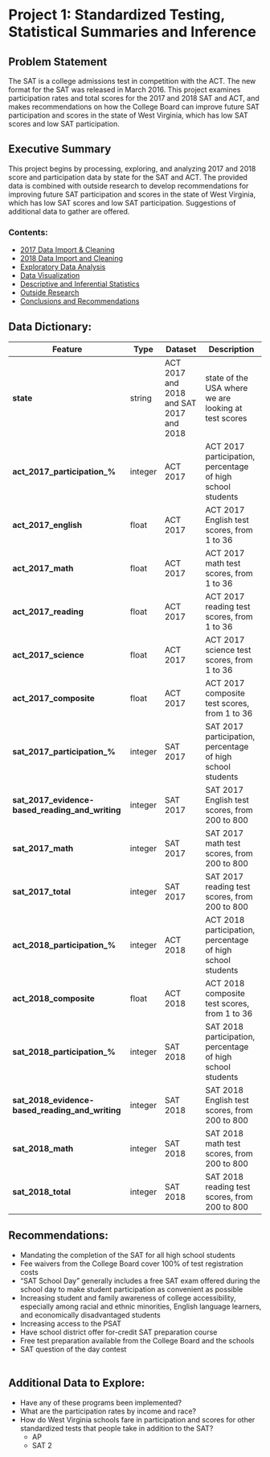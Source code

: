 # Project 1: Standardized Testing, Statistical Summaries and Inference

## Problem Statement

The SAT is a college admissions test in competition with the ACT. The new format for the SAT was released in March 2016. This project examines participation rates and total scores for the 2017 and 2018 SAT and ACT, and makes recommendations on how the College Board can improve future SAT participation and scores in the state of West Virginia, which has low SAT scores and low SAT participation.

## Executive Summary

This project begins by processing, exploring, and analyzing 2017 and 2018 score and participation data by state for the SAT and ACT. The provided data is combined with outside research to develop recommendations for improving future SAT participation and scores in the state of West Virginia, which has low SAT scores and low SAT participation. Suggestions of additional data to gather are offered.

### Contents:
- [2017 Data Import & Cleaning](#Data-Import-and-Cleaning)
- [2018 Data Import and Cleaning](#2018-Data-Import-and-Cleaning)
- [Exploratory Data Analysis](#Exploratory-Data-Analysis)
- [Data Visualization](#Visualize-the-data)
- [Descriptive and Inferential Statistics](#Descriptive-and-Inferential-Statistics)
- [Outside Research](#Outside-Research)
- [Conclusions and Recommendations](#Conclusions-and-Recommendations)

## Data Dictionary:
|Feature|Type|Dataset|Description|
|---|---|---|---|
|**state**|string|ACT 2017 and 2018 and SAT 2017 and 2018|state of the USA where we are looking at test scores|
|**act_2017_participation_%**|integer|ACT 2017|ACT 2017 participation, percentage of high school students|
|**act_2017_english**|float|ACT 2017|ACT 2017 English test scores, from 1 to 36|
|**act_2017_math**|float|ACT 2017|ACT 2017 math test scores, from 1 to 36|
|**act_2017_reading**|float|ACT 2017|ACT 2017 reading test scores, from 1 to 36|
|**act_2017_science**|float|ACT 2017|ACT 2017 science test scores, from 1 to 36|
|**act_2017_composite**|float|ACT 2017|ACT 2017 composite test scores, from 1 to 36|
|**sat_2017_participation_%**|integer|SAT 2017|SAT 2017 participation, percentage of high school students| 
|**sat_2017_evidence-based_reading_and_writing**|integer|SAT 2017|SAT 2017 English test scores, from 200 to 800|
|**sat_2017_math**|integer|SAT 2017|SAT 2017 math test scores, from 200 to 800|
|**sat_2017_total**|integer|SAT 2017|SAT 2017 reading test scores, from 200 to 800|
|**act_2018_participation_%**|integer|ACT 2018|ACT 2018 participation, percentage of high school students|
|**act_2018_composite**|float|ACT 2018|ACT 2018 composite test scores, from 1 to 36|
|**sat_2018_participation_%**|integer|SAT 2018|SAT 2018 participation, percentage of high school students|
|**sat_2018_evidence-based_reading_and_writing**|integer|SAT 2018|SAT 2018 English test scores, from 200 to 800|
|**sat_2018_math**|integer|SAT 2018|SAT 2018 math test scores, from 200 to 800|
|**sat_2018_total**|integer|SAT 2018|SAT 2018 reading test scores, from 200 to 800|

## Recommendations:
* Mandating the completion of the SAT for all high school students
* Fee waivers from the College Board cover 100% of test registration costs
* “SAT School Day” generally includes a free SAT exam offered during the school day to make student participation as convenient as possible
* Increasing student and family awareness of college accessibility, especially among racial and ethnic minorities, English language learners, and economically disadvantaged students
* Increasing access to the PSAT
* Have school district offer for-credit SAT preparation course
* Free test preparation available from the College Board and the schools
* SAT question of the day contest<br><br>

## Additional Data to Explore:
* Have any of these programs been implemented?
* What are the participation rates by income and race?
* How do West Virginia schools fare in participation and scores for other standardized tests that people take in addition to the SAT?
  * AP
  * SAT 2
